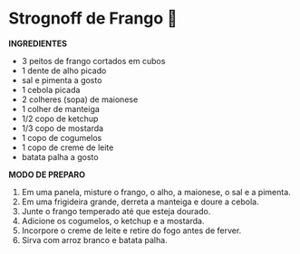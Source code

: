 # Strognoff de Frango :chicken:

**INGREDIENTES**


* 3 peitos de frango cortados em cubos
* 1 dente de alho picado
* sal e pimenta a gosto
* 1 cebola picada
* 2 colheres (sopa) de maionese
* 1 colher de manteiga
* 1/2 copo de ketchup
* 1/3 copo de mostarda
* 1 copo de cogumelos
* 1 copo de creme de leite
* batata palha a gosto

**MODO DE PREPARO**

1. Em uma panela, misture o frango, o alho, a maionese, o sal e a pimenta.
2. Em uma frigideira grande, derreta a manteiga e doure a cebola.
3. Junte o frango temperado até que esteja dourado.
4. Adicione os cogumelos, o ketchup e a mostarda.
5. Incorpore o creme de leite e retire do fogo antes de ferver.
6. Sirva com arroz branco e batata palha.





